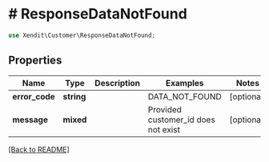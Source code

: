 # # ResponseDataNotFound


```php
use Xendit\Customer\ResponseDataNotFound;
```
## Properties

| Name | Type | Description | Examples | Notes |
| ------------ | ------------- | ------------- | ------------- | -------------|
| **error_code** | **string** |  | DATA_NOT_FOUND |  [optional] |
| **message** | **mixed** |  | Provided customer_id does not exist |  [optional] |


[[Back to README]](../../README.md)
